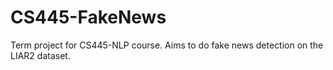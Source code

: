 # CS445-FakeNews
Term project for CS445-NLP course. Aims to do fake news detection on the LIAR2 dataset.
